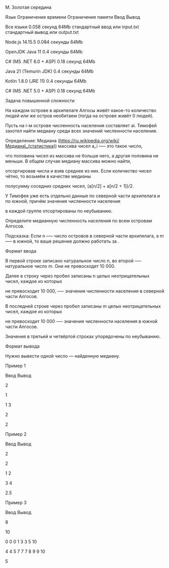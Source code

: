 M. Золотая середина



Язык	Ограничение времени	Ограничение памяти	Ввод	Вывод



Все языки	0.058 секунд	64Mb	стандартный ввод или input.txt	стандартный вывод или output.txt



Node.js 14.15.5	0.084 секунды	64Mb



OpenJDK Java 11	0.4 секунды	64Mb



C# (MS .NET 6.0 + ASP)	0.18 секунд	64Mb



Java 21 (Temurin JDK)	0.4 секунды	64Mb



Kotlin 1.8.0 (JRE 11)	0.4 секунды	64Mb



C# (MS .NET 5.0 + ASP)	0.18 секунд	64Mb



Задача повышенной сложности







На каждом острове в архипелаге Алгосы живёт какое-то количество людей или же остров необитаем (тогда на острове живёт 0 людей).



Пусть на i-м острове численность населения составляет ai. Тимофей захотел найти медиану среди всех значений численности населения.



Определение: Медиана (https://ru.wikipedia.org/wiki/Медиана\_(статистика)) массива чисел a\_i —– это такое число, 



что половина чисел из массива не больше него, а другая половина не меньше. В общем случае медиану массива можно найти,



отсортировав числа и взяв среднее из них. Если количество чисел чётно, то возьмём в качестве медианы



полусумму соседних средних чисел, (a\[n/2] + a\[n/2 + 1])/2.



У Тимофея уже есть отдельно данные по северной части архипелага и по южной, причём значения численности населения



в каждой группе отсортированы по неубыванию.



Определите медианную численность населения по всем островам Алгосов.



Подсказка: Если n –— число островов в северной части архипелага, а m –— в южной, то ваше решение должно работать за .



Формат ввода



В первой строке записано натуральное число n, во второй —– натуральное число m. Они не превосходят 10 000.



Далее в строку через пробел записаны n целых неотрицательных чисел, каждое из которых



не превосходит 10 000, –— значения численности населения в северной части Алгосов.



В последней строке через пробел записаны m целых неотрицательных чисел, каждое из которых 



не превосходит 10 000 –— значения численности населения в южной части Алгосов.



Значения в третьей и четвёртой строках упорядочены по неубыванию.



Формат вывода



Нужно вывести одной число — найденную медиану.



Пример 1



Ввод	Вывод



2



1



1 3



2



2



Пример 2



Ввод	Вывод



2



2



1 2



3 4



2.5



Пример 3



Ввод	Вывод



8



10



0 0 0 1 3 3 5 10



4 4 5 7 7 7 8 9 9 10



5

